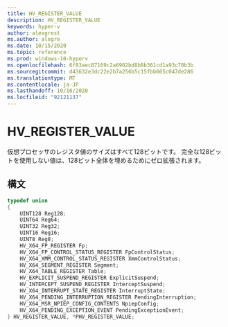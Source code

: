 ```yaml
---
title: HV_REGISTER_VALUE
description: HV_REGISTER_VALUE
keywords: hyper-v
author: alexgrest
ms.author: alegre
ms.date: 10/15/2020
ms.topic: reference
ms.prod: windows-10-hyperv
ms.openlocfilehash: 6f83aec87169c2a6902bd8b8b361cd1a93c70b3b
ms.sourcegitcommit: d43632e3dc22e2b7a256b5c15fbb665c047de286
ms.translationtype: MT
ms.contentlocale: ja-JP
ms.lasthandoff: 10/16/2020
ms.locfileid: "92121137"
---
```

# <a name="hv_register_value"></a>HV_REGISTER_VALUE

仮想プロセッサのレジスタ値のサイズはすべて128ビットです。 完全な128ビットを使用しない値は、128ビット全体を埋めるためにゼロ拡張されます。

## <a name="syntax"></a>構文

```c
typedef union
{
    UINT128 Reg128;
    UINT64 Reg64;
    UINT32 Reg32;
    UINT16 Reg16;
    UINT8 Reg8;
    HV_X64_FP_REGISTER Fp;
    HV_X64_FP_CONTROL_STATUS_REGISTER FpControlStatus;
    HV_X64_XMM_CONTROL_STATUS_REGISTER XmmControlStatus;
    HV_X64_SEGMENT_REGISTER Segment;
    HV_X64_TABLE_REGISTER Table;
    HV_EXPLICIT_SUSPEND_REGISTER ExplicitSuspend;
    HV_INTERCEPT_SUSPEND_REGISTER InterceptSuspend;
    HV_X64_INTERRUPT_STATE_REGISTER InterruptState;
    HV_X64_PENDING_INTERRUPTION_REGISTER PendingInterruption;
    HV_X64_MSR_NPIEP_CONFIG_CONTENTS NpiepConfig;
    HV_X64_PENDING_EXCEPTION_EVENT PendingExceptionEvent;
} HV_REGISTER_VALUE, *PHV_REGISTER_VALUE;
 ```